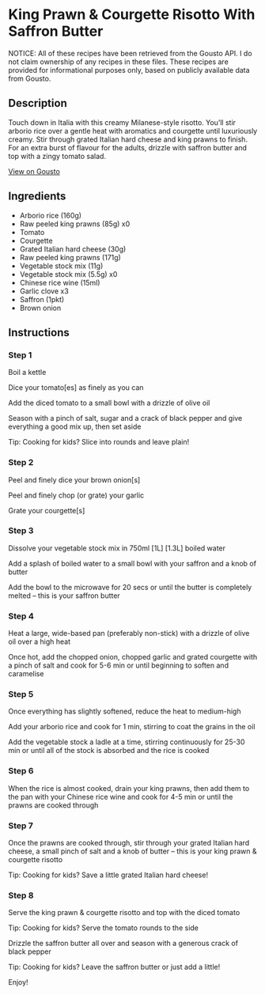 # King Prawn & Courgette Risotto With Saffron Butter

NOTICE: All of these recipes have been retrieved from the Gousto API. I do not claim ownership of any recipes in these files. These recipes are provided for informational purposes only, based on publicly available data from Gousto.

## Description

Touch down in Italia with this creamy Milanese-style risotto. You’ll stir arborio rice over a gentle heat with aromatics and courgette until luxuriously creamy. Stir through grated Italian hard cheese and king prawns to finish. For an extra burst of flavour for the adults, drizzle with saffron butter and top with a zingy tomato salad. 

[View on Gousto](https://www.gousto.co.uk/recipes/cookbook/king-prawn-courgette-risotto-with-saffron-butter)

## Ingredients

- Arborio rice (160g)
- Raw peeled king prawns (85g) x0
- Tomato
- Courgette
- Grated Italian hard cheese (30g)
- Raw peeled king prawns (171g)
- Vegetable stock mix (11g)
- Vegetable stock mix (5.5g) x0
- Chinese rice wine (15ml)
- Garlic clove x3
- Saffron (1pkt)
- Brown onion

## Instructions


### Step 1

Boil a kettle

Dice your tomato[es] as finely as you can

Add the diced tomato to a small bowl with a drizzle of olive oil

Season with a pinch of salt, sugar and a crack of black pepper and give everything a good mix up, then set aside

<span class="text-danger">Tip: Cooking for kids? Slice into rounds and leave plain!</span>


### Step 2

Peel and finely dice your brown onion[s]

Peel and finely chop (or grate) your garlic

Grate your courgette[s]


### Step 3

Dissolve your vegetable stock mix in 750ml <span class="text-purple">[1L]</span> <span class="text-danger">[1.3L]</span> boiled water

Add a splash of<span class="text-danger"> </span>boiled water to a small bowl with your saffron and a knob of butter

Add the bowl to the microwave for 20 secs or until the butter is completely melted – this is your saffron butter


### Step 4

Heat a large, wide-based pan (preferably non-stick) with a drizzle of olive oil over a high heat

Once hot, add the chopped onion, chopped garlic and grated courgette with a pinch of salt and cook for 5-6 min or until beginning to soften and caramelise


### Step 5

Once everything has slightly softened, reduce the heat to medium-high

Add your arborio rice and cook for 1 min, stirring to coat the grains in the oil

Add the vegetable stock a ladle at a time, stirring continuously for 25-30 min or until all of the stock is absorbed and the rice is cooked


### Step 6

When the rice is almost cooked, drain your king prawns, then add them to the pan with your Chinese rice wine and cook for 4-5 min or until the prawns are cooked through


### Step 7

Once the prawns are cooked through, stir through your grated Italian hard cheese, a small pinch of salt and a knob of butter – this is your king prawn & courgette risotto

<span class="text-danger">Tip: Cooking for kids? Save a little grated Italian hard cheese!</span>

### Step 8

Serve the king prawn & courgette risotto and top with the diced tomato

<span class="text-danger">Tip: Cooking for kids? Serve the tomato rounds to the side</span>

Drizzle the saffron butter all over and season with a generous crack of black pepper

<span class="text-danger">Tip: Cooking for kids? Leave the saffron butter or just add a little!</span>

Enjoy!

